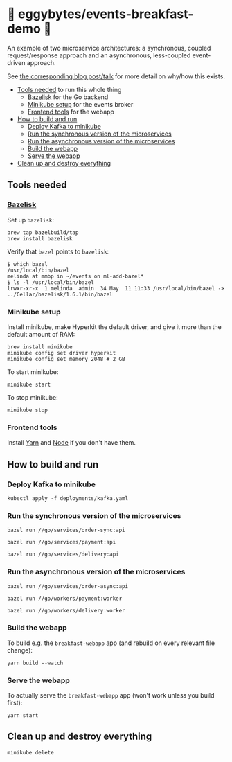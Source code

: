 # 🥞 eggybytes/events-breakfast-demo 🥞

An example of two microservice architectures: a synchronous, coupled request/response approach and an asynchronous, less-coupled event-driven approach.

See [the corresponding blog post/talk](https://eggybits.com/posts/events-first) for more detail on why/how this exists.

- [Tools needed](#tools-needed) to run this whole thing
  - [Bazelisk](#bazelisk) for the Go backend
  - [Minikube setup](#minikube-setup) for the events broker
  - [Frontend tools](#frontend-tools) for the webapp
- [How to build and run](#how-to-build-and-run)
  - [Deploy Kafka to minikube](#deploy-kafka-to-minikube)
  - [Run the synchronous version of the microservices](#run-the-synchronous-version-of-the-microservices)
  - [Run the asynchronous version of the microservices](#run-the-asynchronous-version-of-the-microservices)
  - [Build the webapp](#build-the-webapp)
  - [Serve the webapp](#serve-the-webapp)
- [Clean up and destroy everything](#clean-up-and-destroy-everything)

## Tools needed

### [Bazelisk](https://github.com/bazelbuild/bazelisk)

Set up `bazelisk`:
```shell
brew tap bazelbuild/tap
brew install bazelisk
```

Verify that `bazel` points to `bazelisk`:
```shell
$ which bazel
/usr/local/bin/bazel
melinda at mmbp in ~/events on ml-add-bazel*
$ ls -l /usr/local/bin/bazel
lrwxr-xr-x  1 melinda  admin  34 May  11 11:33 /usr/local/bin/bazel -> ../Cellar/bazelisk/1.6.1/bin/bazel
```

### Minikube setup

Install minikube, make Hyperkit the default driver, and give it more than the default amount of RAM:

```shell
brew install minikube
minikube config set driver hyperkit
minikube config set memory 2048 # 2 GB
```

To start minikube:

```shell
minikube start
```

To stop minikube:

```shell
minikube stop
```

### Frontend tools

Install [Yarn](https://yarnpkg.com/en/) and [Node](https://nodejs.org/en/) if you don't have them.


## How to build and run

### Deploy Kafka to minikube

```shell
kubectl apply -f deployments/kafka.yaml
```

### Run the synchronous version of the microservices

```shell
bazel run //go/services/order-sync:api
```

```shell
bazel run //go/services/payment:api
```

```shell
bazel run //go/services/delivery:api
```

### Run the asynchronous version of the microservices

```shell
bazel run //go/services/order-async:api
```

```shell
bazel run //go/workers/payment:worker
```

```shell
bazel run //go/workers/delivery:worker
```

### Build the webapp

To build e.g. the `breakfast-webapp` app (and rebuild on every relevant file change):
```shell
yarn build --watch
```

### Serve the webapp

To actually serve the `breakfast-webapp` app (won't work unless you build first):
```shell
yarn start
```

## Clean up and destroy everything

```shell
minikube delete
```
